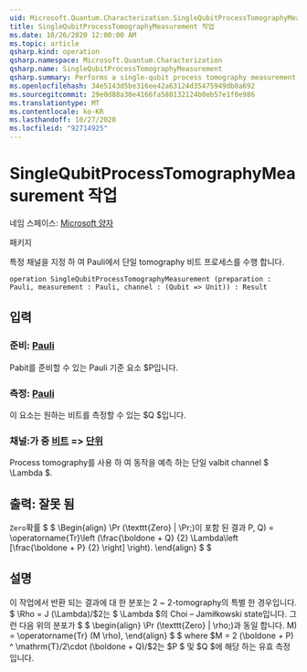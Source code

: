 ```yaml
---
uid: Microsoft.Quantum.Characterization.SingleQubitProcessTomographyMeasurement
title: SingleQubitProcessTomographyMeasurement 작업
ms.date: 10/26/2020 12:00:00 AM
ms.topic: article
qsharp.kind: operation
qsharp.namespace: Microsoft.Quantum.Characterization
qsharp.name: SingleQubitProcessTomographyMeasurement
qsharp.summary: Performs a single-qubit process tomography measurement in the Pauli basis, given a particular channel of interest.
ms.openlocfilehash: 34e5143d5be316ee42a63124d35475949db0a692
ms.sourcegitcommit: 29e0d88a30e4166fa580132124b0eb57e1f0e986
ms.translationtype: MT
ms.contentlocale: ko-KR
ms.lasthandoff: 10/27/2020
ms.locfileid: "92714925"
---
```

# <a name="singlequbitprocesstomographymeasurement-operation"></a>SingleQubitProcessTomographyMeasurement 작업

네임 스페이스: [Microsoft 양자](xref:Microsoft.Quantum.Characterization)

패키지 [](https://nuget.org/packages/)


특정 채널을 지정 하 여 Pauli에서 단일 tomography 비트 프로세스를 수행 합니다.

```qsharp
operation SingleQubitProcessTomographyMeasurement (preparation : Pauli, measurement : Pauli, channel : (Qubit => Unit)) : Result
```


## <a name="input"></a>입력

### <a name="preparation--pauli"></a>준비: [Pauli](xref:microsoft.quantum.lang-ref.pauli)

Pabit를 준비할 수 있는 Pauli 기준 요소 $P입니다.


### <a name="measurement--pauli"></a>측정: [Pauli](xref:microsoft.quantum.lang-ref.pauli)

이 요소는 원하는 비트를 측정할 수 있는 $Q $입니다.


### <a name="channel--qubit--unit"></a>채널:가 중 [비트](xref:microsoft.quantum.lang-ref.qubit) => [단위](xref:microsoft.quantum.lang-ref.unit) 

Process tomography를 사용 하 여 동작을 예측 하는 단일 valbit channel $ \Lambda $.



## <a name="output--__invalidresult__"></a>출력: __잘못 <Result> 됨__

`Zero`확률 $ $ \Begin{align} \Pr (\texttt{Zero} | \Pr;)이 포함 된 결과 P, Q) = \operatorname{Tr}\left (\frac{\boldone + Q} {2} \Lambda\left [\frac{\boldone + P} {2} \right] \right).
\end{align} $ $

## <a name="remarks"></a>설명

이 작업에서 반환 되는 결과에 대 한 분포는 2 ~ 2-tomography의 특별 한 경우입니다. $ \Rho = J (\Lambda)/$2는 $ \Lambda $의 Choi – Jamiłkowski state입니다. 그런 다음 위의 분포가 $ $ \begin{align} \Pr (\texttt{Zero} | \rho;)과 동일 합니다. M) = \operatorname{Tr} (M \rho), \end{align} $ $ where $M = 2 (\boldone + P) ^ \mathrm{T}/2\cdot (\boldone + Q)/$2는 $P $ 및 $Q $에 해당 하는 유효 측정입니다.